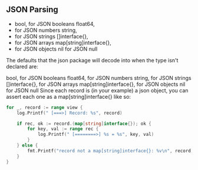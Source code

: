 ## JSON Parsing


 - bool, for JSON booleans float64, 
 - for JSON numbers string, 
 - for JSON  strings []interface{}, 
 - for JSON arrays map[string]interface{}, 
 - for JSON objects nil for JSON null


The defaults that the json package will decode into when the type isn't declared are:

bool, for JSON booleans
float64, for JSON numbers
string, for JSON strings
[]interface{}, for JSON arrays
map[string]interface{}, for JSON objects
nil for JSON null
Since each record is (in your example) a json object, you can assert each one as a map[string]interface{} like so:

```go
for _, record := range view {
    log.Printf(" [===>] Record: %s", record)

    if rec, ok := record.(map[string]interface{}); ok {
        for key, val := range rec {
            log.Printf(" [========>] %s = %s", key, val)
        }
    } else {
        fmt.Printf("record not a map[string]interface{}: %v\n", record)
    }
}
```
